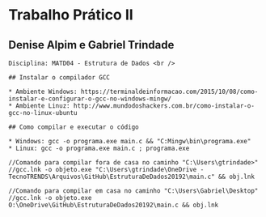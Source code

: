 # Trabalho Prático II
## Denise Alpim e Gabriel Trindade

	Disciplina: MATD04 - Estrutura de Dados <br />

	## Instalar o compilador GCC
	
	* Ambiente Windows: https://terminaldeinformacao.com/2015/10/08/como-instalar-e-configurar-o-gcc-no-windows-mingw/
	* Ambiente Linuz: http://www.mundodoshackers.com.br/como-instalar-o-gcc-no-linux-ubuntu
	
	## Como compilar e executar o código
	
	* Windows: gcc -o programa.exe main.c && "C:Mingw\bin\programa.exe"
	* Linux: gcc -o programa.exe main.c ; programa.exe
	
	//Comando para compilar fora de casa no caminho "C:\Users\gtrindade>"
	//gcc.lnk -o objeto.exe "C:\Users\gtrindade\OneDrive - TecnoTRENDS\Arquivos\GitHub\EstruturaDeDados20192\main.c" && obj.lnk
	
	//Comando para compilar em casa no caminho "C:\Users\Gabriel\Desktop"
	//gcc.lnk -o objeto.exe O:\OneDrive\GitHub\EstruturaDeDados20192\main.c && obj.lnk	
